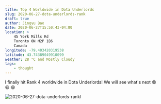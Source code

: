 ```yaml
---
title: Top 4 Worldwide in Dota Underlords
slug: 2020-06-27-dota-underlords-rank
draft: true
author: Jingyu Bao
date: 2020-06-27T15:50:43-04:00
location: >
    45 York Mills Rd
    Toronto ON M2P 1B6
    Canada
longitude: -79.403420319538
latitude: 43.74389049910099
weather: 28 °C and Mostly Cloudy
tags:
    - thought
---
```


I finally hit Rank 4 worldwide in Dota Underlords! We will see what's next :laughing: :laughing: :laughing:

![2020-06-27-dota-underlords-rankl](https://user-images.githubusercontent.com/2069165/85930966-8b4a7180-b88e-11ea-8035-a2c4b0f41f6b.png)
